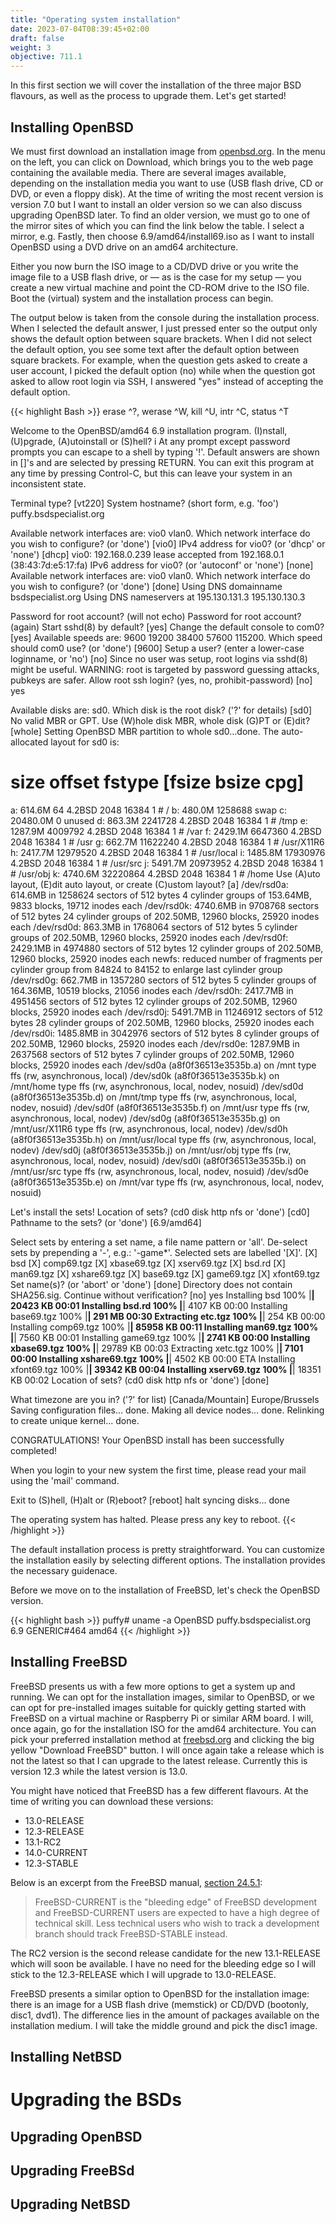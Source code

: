 ```yaml
---
title: "Operating system installation"
date: 2023-07-04T08:39:45+02:00
draft: false
weight: 3
objective: 711.1
---
```


In this first section we will cover the installation of the three major BSD flavours, as well as the process to upgrade them.
Let's get started!

## Installing OpenBSD
We must first download an installation image from <a href="https://www.openbsd.org/" target="_new">openbsd.org</a>.
In the menu on the left, you can click on Download, which brings you to the web page containing the available media.
There are several images available, depending on the installation media you want to use (USB flash drive, CD or DVD, or even a floppy disk).
At the time of writing the most recent version is version 7.0 but I want to install an older version so we can also discuss upgrading OpenBSD later.
To find an older version, we must go to one of the mirror sites of which you can find the link below the table.
I select a mirror, e.g. Fastly, then choose 6.9/amd64/install69.iso as I want to install OpenBSD using a DVD drive on an amd64 architecture.

Either you now burn the ISO image to a CD/DVD drive or you write the image file to a USB flash drive, or &mdash; as is the case for my setup &mdash; you create a new virtual machine and point the CD-ROM drive to the ISO file.
Boot the (virtual) system and the installation process can begin.

The output below is taken from the console during the installation process.
When I selected the default answer, I just pressed enter so the output only shows the default option between square brackets.
When I did not select the default option, you see some text after the default option between square brackets.
For example, when the question gets asked to create a user account, I picked the default option (no) while when the question got asked to allow root login via SSH, I answered "yes" instead of accepting the default option.

{{< highlight Bash >}}
erase ^?, werase ^W, kill ^U, intr ^C, status ^T

Welcome to the OpenBSD/amd64 6.9 installation program.
(I)nstall, (U)pgrade, (A)utoinstall or (S)hell? i
At any prompt except password prompts you can escape to a shell by
typing '!'. Default answers are shown in []'s and are selected by
pressing RETURN.  You can exit this program at any time by pressing
Control-C, but this can leave your system in an inconsistent state.

Terminal type? [vt220]
System hostname? (short form, e.g. 'foo') puffy.bsdspecialist.org

Available network interfaces are: vio0 vlan0.
Which network interface do you wish to configure? (or 'done') [vio0]
IPv4 address for vio0? (or 'dhcp' or 'none') [dhcp]
vio0: 192.168.0.239 lease accepted from 192.168.0.1 (38:43:7d:e5:17:fa)
IPv6 address for vio0? (or 'autoconf' or 'none') [none]
Available network interfaces are: vio0 vlan0.
Which network interface do you wish to configure? (or 'done') [done]
Using DNS domainname bsdspecialist.org
Using DNS nameservers at 195.130.131.3 195.130.130.3

Password for root account? (will not echo)
Password for root account? (again)
Start sshd(8) by default? [yes]
Change the default console to com0? [yes]
Available speeds are: 9600 19200 38400 57600 115200.
Which speed should com0 use? (or 'done') [9600]
Setup a user? (enter a lower-case loginname, or 'no') [no]
Since no user was setup, root logins via sshd(8) might be useful.
WARNING: root is targeted by password guessing attacks, pubkeys are safer.
Allow root ssh login? (yes, no, prohibit-password) [no] yes

Available disks are: sd0.
Which disk is the root disk? ('?' for details) [sd0]
No valid MBR or GPT.
Use (W)hole disk MBR, whole disk (G)PT or (E)dit? [whole]
Setting OpenBSD MBR partition to whole sd0...done.
The auto-allocated layout for sd0 is:
#                size           offset  fstype [fsize bsize   cpg]
  a:           614.6M               64  4.2BSD   2048 16384     1 # /
  b:           480.0M          1258688    swap
  c:         20480.0M                0  unused
  d:           863.3M          2241728  4.2BSD   2048 16384     1 # /tmp
  e:          1287.9M          4009792  4.2BSD   2048 16384     1 # /var
  f:          2429.1M          6647360  4.2BSD   2048 16384     1 # /usr
  g:           662.7M         11622240  4.2BSD   2048 16384     1 # /usr/X11R6
  h:          2417.7M         12979520  4.2BSD   2048 16384     1 # /usr/local
  i:          1485.8M         17930976  4.2BSD   2048 16384     1 # /usr/src
  j:          5491.7M         20973952  4.2BSD   2048 16384     1 # /usr/obj
  k:          4740.6M         32220864  4.2BSD   2048 16384     1 # /home
Use (A)uto layout, (E)dit auto layout, or create (C)ustom layout? [a]
/dev/rsd0a: 614.6MB in 1258624 sectors of 512 bytes
4 cylinder groups of 153.64MB, 9833 blocks, 19712 inodes each
/dev/rsd0k: 4740.6MB in 9708768 sectors of 512 bytes
24 cylinder groups of 202.50MB, 12960 blocks, 25920 inodes each
/dev/rsd0d: 863.3MB in 1768064 sectors of 512 bytes
5 cylinder groups of 202.50MB, 12960 blocks, 25920 inodes each
/dev/rsd0f: 2429.1MB in 4974880 sectors of 512 bytes
12 cylinder groups of 202.50MB, 12960 blocks, 25920 inodes each
newfs: reduced number of fragments per cylinder group from 84824 to 84152 to
enlarge last cylinder group
/dev/rsd0g: 662.7MB in 1357280 sectors of 512 bytes
5 cylinder groups of 164.36MB, 10519 blocks, 21056 inodes each
/dev/rsd0h: 2417.7MB in 4951456 sectors of 512 bytes
12 cylinder groups of 202.50MB, 12960 blocks, 25920 inodes each
/dev/rsd0j: 5491.7MB in 11246912 sectors of 512 bytes
28 cylinder groups of 202.50MB, 12960 blocks, 25920 inodes each
/dev/rsd0i: 1485.8MB in 3042976 sectors of 512 bytes
8 cylinder groups of 202.50MB, 12960 blocks, 25920 inodes each
/dev/rsd0e: 1287.9MB in 2637568 sectors of 512 bytes
7 cylinder groups of 202.50MB, 12960 blocks, 25920 inodes each
/dev/sd0a (a8f0f36513e3535b.a) on /mnt type ffs (rw, asynchronous, local)
/dev/sd0k (a8f0f36513e3535b.k) on /mnt/home type ffs (rw, asynchronous, local,
nodev, nosuid)
/dev/sd0d (a8f0f36513e3535b.d) on /mnt/tmp type ffs (rw, asynchronous, local,
nodev, nosuid)
/dev/sd0f (a8f0f36513e3535b.f) on /mnt/usr type ffs (rw, asynchronous, local,
nodev)
/dev/sd0g (a8f0f36513e3535b.g) on /mnt/usr/X11R6 type ffs (rw, asynchronous,
local, nodev)
/dev/sd0h (a8f0f36513e3535b.h) on /mnt/usr/local type ffs (rw, asynchronous,
local, nodev)
/dev/sd0j (a8f0f36513e3535b.j) on /mnt/usr/obj type ffs (rw, asynchronous,
local, nodev, nosuid)
/dev/sd0i (a8f0f36513e3535b.i) on /mnt/usr/src type ffs (rw, asynchronous,
local, nodev, nosuid)
/dev/sd0e (a8f0f36513e3535b.e) on /mnt/var type ffs (rw, asynchronous, local,
nodev, nosuid)

Let's install the sets!
Location of sets? (cd0 disk http nfs or 'done') [cd0]
Pathname to the sets? (or 'done') [6.9/amd64]

Select sets by entering a set name, a file name pattern or 'all'. De-select
sets by prepending a '-', e.g.: '-game*'. Selected sets are labelled '[X]'.
    [X] bsd           [X] comp69.tgz    [X] xbase69.tgz   [X] xserv69.tgz
    [X] bsd.rd        [X] man69.tgz     [X] xshare69.tgz
    [X] base69.tgz    [X] game69.tgz    [X] xfont69.tgz
Set name(s)? (or 'abort' or 'done') [done]
Directory does not contain SHA256.sig. Continue without verification? [no] yes
Installing bsd          100% |**************************| 20423 KB    00:01
Installing bsd.rd       100% |**************************|  4107 KB    00:00
Installing base69.tgz   100% |**************************|   291 MB    00:30
Extracting etc.tgz      100% |**************************|   254 KB    00:00
Installing comp69.tgz   100% |**************************| 85958 KB    00:11
Installing man69.tgz    100% |**************************|  7560 KB    00:01
Installing game69.tgz   100% |**************************|  2741 KB    00:00
Installing xbase69.tgz  100% |**************************| 29789 KB    00:03
Extracting xetc.tgz     100% |**************************|  7101       00:00
Installing xshare69.tgz 100% |**************************|  4502 KB    00:00 ETA
Installing xfont69.tgz  100% |**************************| 39342 KB    00:04
Installing xserv69.tgz  100% |**************************| 18351 KB    00:02
Location of sets? (cd0 disk http nfs or 'done') [done]

What timezone are you in? ('?' for list) [Canada/Mountain] Europe/Brussels
Saving configuration files... done.
Making all device nodes... done.
Relinking to create unique kernel... done.

CONGRATULATIONS! Your OpenBSD install has been successfully completed!

When you login to your new system the first time, please read your mail
using the 'mail' command.

Exit to (S)hell, (H)alt or (R)eboot? [reboot] halt
syncing disks... done

The operating system has halted.
Please press any key to reboot.
{{< /highlight >}}

The default installation process is pretty straightforward.
You can customize the installation easily by selecting different options.
The installation provides the necessary guidenace.

Before we move on to the installation of FreeBSD, let's check the OpenBSD version.

{{< highlight bash >}}
puffy# uname -a
OpenBSD puffy.bsdspecialist.org 6.9 GENERIC#464 amd64
{{< /highlight >}}

## Installing FreeBSD
FreeBSD presents us with a few more options to get a system up and running.
We can opt for the installation images, similar to OpenBSD, or we can opt for pre-installed images suitable for quickly getting started with FreeBSD on a virtual machine or Raspberry Pi or similar ARM board.
I will, once again, go for the installation ISO for the amd64 architecture.
You can pick your preferred installation method at <a href="https://www.freebsd.org/" target="_new">freebsd.org</a> and clicking the big yellow "Download FreeBSD" button.
I will once again take a release which is not the latest so that I can upgrade to the latest release.
Currently this is version 12.3 while the latest version is 13.0.

You might have noticed that FreeBSD has a few different flavours.
At the time of writing you can download these versions:

  - 13.0-RELEASE
  - 12.3-RELEASE
  - 13.1-RC2
  - 14.0-CURRENT
  - 12.3-STABLE

Below is an excerpt from the FreeBSD manual, <a href="https://docs.freebsd.org/en/books/handbook/cutting-edge/#current-stable" target="_new">section 24.5.1</a>:

> FreeBSD-CURRENT is the "bleeding edge" of FreeBSD development and FreeBSD-CURRENT users are expected to have a high degree of technical skill.
> Less technical users who wish to track a development branch should track FreeBSD-STABLE instead.

The RC2 version is the second release candidate for the new 13.1-RELEASE which will soon be available.
I have no need for the bleeding edge so I will stick to the 12.3-RELEASE which I will upgrade to 13.0-RELEASE.

FreeBSD presents a similar option to OpenBSD for the installation image: there is an image for a USB flash drive (memstick) or CD/DVD (bootonly, disc1, dvd1).
The difference lies in the amount of packages available on the installation medium.
I will take the middle ground and pick the disc1 image.

## Installing NetBSD

# Upgrading the BSDs

## Upgrading OpenBSD

## Upgrading FreeBSd

## Upgrading NetBSD
